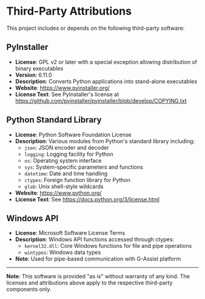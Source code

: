 # Third-Party Attributions

This project includes or depends on the following third-party software:

## PyInstaller
- **License**: GPL v2 or later with a special exception allowing distribution of binary executables
- **Version**: 6.11.0
- **Description**: Converts Python applications into stand-alone executables
- **Website**: https://www.pyinstaller.org/
- **License Text**: See PyInstaller's license at https://github.com/pyinstaller/pyinstaller/blob/develop/COPYING.txt

## Python Standard Library
- **License**: Python Software Foundation License
- **Description**: Various modules from Python's standard library including:
  - `json`: JSON encoder and decoder
  - `logging`: Logging facility for Python
  - `os`: Operating system interface
  - `sys`: System-specific parameters and functions
  - `datetime`: Date and time handling
  - `ctypes`: Foreign function library for Python
  - `glob`: Unix shell-style wildcards
- **Website**: https://www.python.org/
- **License Text**: See https://docs.python.org/3/license.html

## Windows API
- **License**: Microsoft Software License Terms
- **Description**: Windows API functions accessed through ctypes:
  - `kernel32.dll`: Core Windows functions for file and pipe operations
  - `wintypes`: Windows data types
- **Note**: Used for pipe-based communication with G-Assist platform

---

**Note**: This software is provided "as is" without warranty of any kind. The licenses and attributions above apply to the respective third-party components only.
